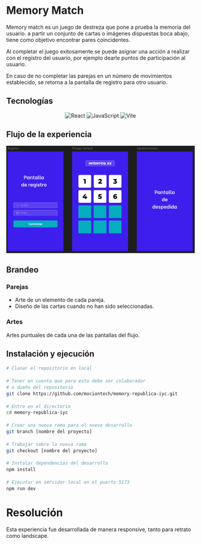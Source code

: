 # Memory Match

Memory match es un juego de destreza que pone a prueba la memoria del usuario. a partir un conjunto de cartas o imágenes dispuestas boca abajo, tiene como objetivo encontrar pares coincidentes.

Al completar el juego exitosamente se puede asignar una acción a realizar con el registro del usuario, por ejemplo dearle puntos de participación al usuario.

En caso de no completar las parejas en un número de movimientos establecido, se retorna a la pantalla de registro para otro usuario.

## Tecnologías

<p align='center'>
<img alt="React" src="https://img.shields.io/badge/-React-45b8d8?style=flat-square&logo=react&logoColor=white" />
<img alt="JavaScript" src="https://img.shields.io/badge/-JavaScript-F7DF1E?style=flat-square&logo=javascript&logoColor=black" />
<img alt="Vite" src="https://img.shields.io/badge/-Vite-646CFF?style=flat-square&logo=vite&logoColor=white" />
</p>

## Flujo de la experiencia

![Flujo de la experiencia](/public/flujoexp.png)

## Brandeo

### Parejas

* Arte de un elemento de cada pareja.
* Diseño de las cartas cuando no han sido seleccionadas.
### Artes

Artes puntuales de cada una de las pantallas del flujo.

## Instalación y ejecución

```bash
# Clonar el repositorio en local

# Tener en cuenta que para esto debe ser colaborador
# o dueño del repositorio
git clone https://github.com/mociontech/memory-republica-iyc.git

# Entre en el directorio
cd memory-republica-iyc

# Crear una nueva rama para el nuevo desarrollo
git branch [nombre del proyecto]

# Trabajar sobre la nueva rama
git checkout [nombre del proyecto]

# Instalar dependencias del desarrollo
npm install

# Ejecutar en servidor local en el puerto 5173
npm run dev
```

# Resolución

Esta experiencia fue desarrollada de manera responsive, tanto para retrato como landscape.
